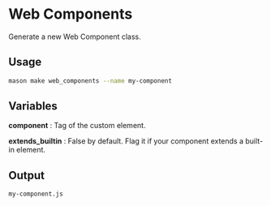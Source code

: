 # Web Components

Generate a new Web Component class.

## Usage

```sh
mason make web_components --name my-component
```

## Variables

**component**
: Tag of the custom element.

**extends_builtin**
: False by default. Flag it if your component extends a built-in element.

## Output

```sh
my-component.js
```
